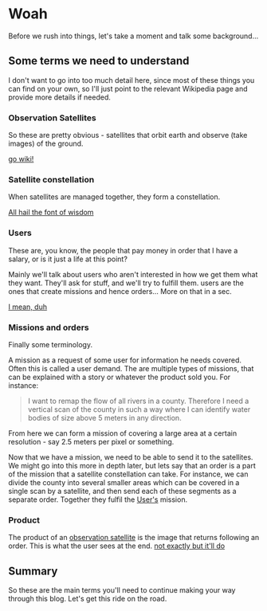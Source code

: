 # Woah
Before we rush into things, let's take a moment and talk some background...

## Some terms we need to understand
I don't want to go into too much detail here, since most of these things you can find on your own, so I'll just point to the relevant Wikipedia page and provide more details if needed.

### Observation Satellites
So these are pretty obvious - satellites that orbit earth and observe (take images) of the ground.

[go wiki!](https://wiki2.org/en/Earth_observation_satellite+Newton)

### Satellite constellation
When satellites are managed together, they form a constellation.

[All hail the font of wisdom](https://wiki2.org/en/Satellite_constellation+Newton)

### Users
These are, you know, the people that pay money in order that I have a salary, or is it just a life at this point?

Mainly we'll talk about users who aren't interested in how we get them what they want. They'll ask for stuff, and we'll try to fulfill them. users are the ones that create missions and hence orders... More on that in a sec.

[I mean, duh](https://wiki2.org/en/User_(computing)+Newton)

### Missions and orders
Finally some terminology.

A mission as a request of some user for information he needs covered. Often this is called a user demand. The are multiple types of missions, that can be explained with a story or whatever the product sold you. For instance:
> I want to remap the flow of all rivers in a county. Therefore I need a vertical scan of the county in such a way where I can identify water bodies of size above 5 meters in any direction.

From here we can form a mission of covering a large area at a certain resolution - say 2.5 meters per pixel or something.

Now that we have a mission, we need to be able to send it to the satellites. We might go into this more in depth later, but lets say that an order is a part of the mission that a satellite constellation can take. For instance, we can divide the county into several smaller areas which can be covered in a single scan by a satellite, and then send each of these segments as a separate order. Together they fulfil the [User's](#users) mission.

### Product
The product of an [observation satellite](#observation-satellite) is the image that returns following an order. This is what the user sees at the end.
[not exactly but it'll do](https://wiki2.org/en/Satellite_photo+Newton)

## Summary
So these are the main terms you'll need to continue making your way through this blog. Let's get this ride on the road.